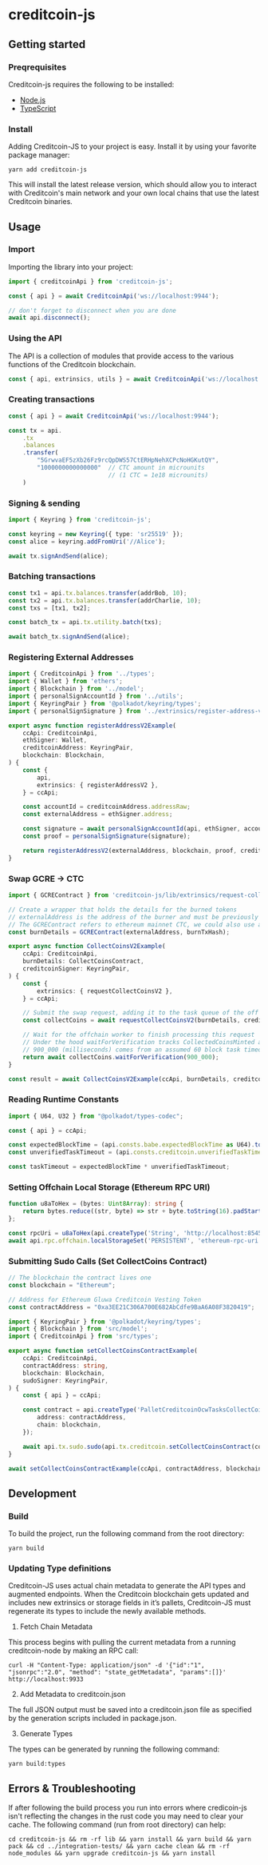 # creditcoin-js

## Getting started

### Preqrequisites

Creditcoin-js requires the following to be installed:

-   [Node.js](https://nodejs.org/en/)
-   [TypeScript](https://www.typescriptlang.org/)

### Install

Adding Creditcoin-JS to your project is easy. Install it by using your favorite package manager:

```shell
yarn add creditcoin-js
```

This will install the latest release version, which should allow you to interact with Creditcoin's main network and your own local chains that use the latest Creditcoin binaries.

## Usage

### Import

Importing the library into your project:

```typescript
import { creditcoinApi } from 'creditcoin-js';

const { api } = await CreditcoinApi('ws://localhost:9944');

// don't forget to disconnect when you are done
await api.disconnect();
```

### Using the API

The API is a collection of modules that provide access to the various functions of the Creditcoin blockchain.

```typescript
const { api, extrinsics, utils } = await CreditcoinApi('ws://localhost:9944');
```

### Creating transactions

```typescript
const { api } = await CreditcoinApi('ws://localhost:9944');

const tx = api.
    .tx
    .balances
    .transfer(
        "5GrwvaEF5zXb26Fz9rcQpDWS57CtERHpNehXCPcNoHGKutQY",
        "1000000000000000"  // CTC amount in microunits
                            // (1 CTC = 1e18 microunits)
    )
```

### Signing & sending

```typescript
import { Keyring } from 'creditcoin-js';

const keyring = new Keyring({ type: 'sr25519' });
const alice = keyring.addFromUri('//Alice');

await tx.signAndSend(alice);
```

### Batching transactions

```typescript
const tx1 = api.tx.balances.transfer(addrBob, 10);
const tx2 = api.tx.balances.transfer(addrCharlie, 10);
const txs = [tx1, tx2];

const batch_tx = api.tx.utility.batch(txs);

await batch_tx.signAndSend(alice);
```

### Registering External Addresses
```typescript
import { CreditcoinApi } from '../types';
import { Wallet } from 'ethers';
import { Blockchain } from '../model';
import { personalSignAccountId } from '../utils';
import { KeyringPair } from '@polkadot/keyring/types';
import { personalSignSignature } from '../extrinsics/register-address-v2';

export async function registerAddressV2Example(
    ccApi: CreditcoinApi,
    ethSigner: Wallet,
    creditcoinAddress: KeyringPair,
    blockchain: Blockchain,
) {
    const {
        api,
        extrinsics: { registerAddressV2 },
    } = ccApi;

    const accountId = creditcoinAddress.addressRaw;
    const externalAddress = ethSigner.address;

    const signature = await personalSignAccountId(api, ethSigner, accountId);
    const proof = personalSignSignature(signature);

    return registerAddressV2(externalAddress, blockchain, proof, creditcoinAddress);
}
```

### Swap GCRE -> CTC
```typescript
import { GCREContract } from 'creditcoin-js/lib/extrinsics/request-collect-coins-v2';

// Create a wrapper that holds the details for the burned tokens
// externalAddress is the address of the burner and must be previously registered
// The GCREContract refers to ethereum mainnet CTC, we could also use a GATEContract here for Gluwa Gate Token
const burnDetails = GCREContract(externalAddress, burnTxHash);

export async function CollectCoinsV2Example(
    ccApi: CreditcoinApi,
    burnDetails: CollectCoinsContract,
    creditcoinSigner: KeyringPair,
) {
    const {
        extrinsics: { requestCollectCoinsV2 },
    } = ccApi;

    // Submit the swap request, adding it to the task queue of the off chain worker
    const collectCoins = await requestCollectCoinsV2(burnDetails, creditcoinSigner);

    // Wait for the offchain worker to finish processing this request
    // Under the hood waitForVerification tracks CollectedCoinsMinted and CollectedCoinsFailedVerification events using the TaskId as a unique key
    // 900_000 (milliseconds) comes from an assumed 60 block task timeout deadline and assumed 15 second blocktime (check the constants provided by the runtime in production code)
    return await collectCoins.waitForVerification(900_000);
}

const result = await CollectCoinsV2Example(ccApi, burnDetails, creditcoinAddress);
```

### Reading Runtime Constants
```typescript
import { U64, U32 } from "@polkadot/types-codec";

const { api } = ccApi;

const expectedBlockTime = (api.consts.babe.expectedBlockTime as U64).toNumber()
const unverifiedTaskTimeout = (api.consts.creditcoin.unverifiedTaskTimeout as u32).toNumber();

const taskTimeout = expectedBlockTime * unverifiedTaskTimeout;
```


### Setting Offchain Local Storage (Ethereum RPC URI)
```typescript
function u8aToHex = (bytes: Uint8Array): string {
    return bytes.reduce((str, byte) => str + byte.toString(16).padStart(2, '0'), '0x');
};

const rpcUri = u8aToHex(api.createType('String', 'http://localhost:8545').toU8a());
await api.rpc.offchain.localStorageSet('PERSISTENT', 'ethereum-rpc-uri', rpcUri);
```

### Submitting Sudo Calls (Set CollectCoins Contract)
```typescript
// The blockchain the contract lives one
const blockchain = "Ethereum";

// Address for Ethereum Gluwa Creditcoin Vesting Token
const contractAddress = "0xa3EE21C306A700E682AbCdfe9BaA6A08F3820419";

import { KeyringPair } from '@polkadot/keyring/types';
import { Blockchain } from 'src/model';
import { CreditcoinApi } from 'src/types';

export async function setCollectCoinsContractExample(
    ccApi: CreditcoinApi,
    contractAddress: string,
    blockchain: Blockchain,
    sudoSigner: KeyringPair,
) {
    const { api } = ccApi;

    const contract = api.createType('PalletCreditcoinOcwTasksCollectCoinsDeployedContract', {
        address: contractAddress,
        chain: blockchain,
    });

    await api.tx.sudo.sudo(api.tx.creditcoin.setCollectCoinsContract(contract)).signAndSend(sudoSigner, { nonce: -1 });
}

await setCollectCoinsContractExample(ccApi, contractAddress, blockchain, sudoSigner);
```

## Development

### Build

To build the project, run the following command from the root directory:

```shell
yarn build
```

### Updating Type definitions

Creditcoin-JS uses actual chain metadata to generate the API types and augmented endpoints. When the Creditcoin blockchain gets updated and includes new extrinsics or storage fields in it’s pallets, Creditcoin-JS must regenerate its types to include the newly available methods.

1. Fetch Chain Metadata

This process begins with pulling the current metadata from a running creditcoin-node by making an RPC call:

```shell
curl -H "Content-Type: application/json" -d '{"id":"1", "jsonrpc":"2.0", "method": "state_getMetadata", "params":[]}' http://localhost:9933
```

2. Add Metadata to creditcoin.json

The full JSON output must be saved into a creditcoin.json file as specified by the generation scripts included in package.json.

3. Generate Types

The types can be generated by running the following command:

```shell
yarn build:types
```

## Errors & Troubleshooting

If after following the build process you run into errors where credicoin-js isn't reflecting the changes in the rust code you may need to clear your cache. The following command (run from root directory) can help:

```shell
cd creditcoin-js && rm -rf lib && yarn install && yarn build && yarn pack && cd ../integration-tests/ && yarn cache clean && rm -rf node_modules && yarn upgrade creditcoin-js && yarn install
```
